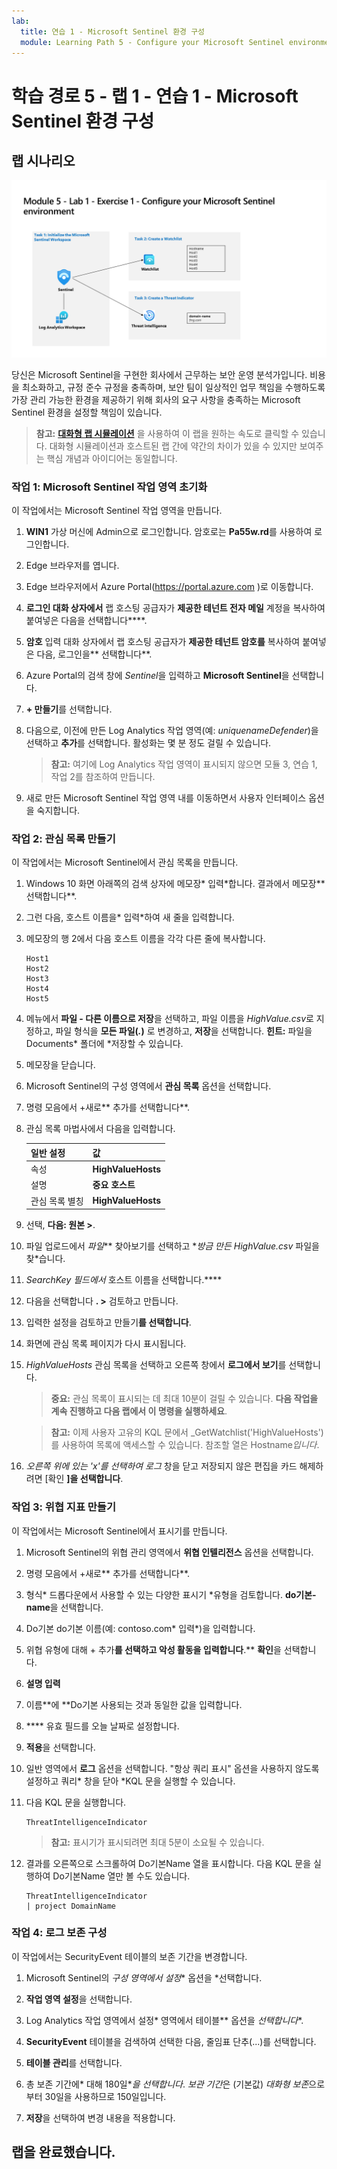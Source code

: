 ```yaml
---
lab:
  title: 연습 1 - Microsoft Sentinel 환경 구성
  module: Learning Path 5 - Configure your Microsoft Sentinel environment
---
```


# 학습 경로 5 - 랩 1 - 연습 1 - Microsoft Sentinel 환경 구성

## 랩 시나리오

![랩 개요입니다.](../Media/SC-200-Lab_Diagrams_Mod5_L1_Ex1.png)

당신은 Microsoft Sentinel을 구현한 회사에서 근무하는 보안 운영 분석가입니다. 비용을 최소화하고, 규정 준수 규정을 충족하며, 보안 팀이 일상적인 업무 책임을 수행하도록 가장 관리 가능한 환경을 제공하기 위해 회사의 요구 사항을 충족하는 Microsoft Sentinel 환경을 설정할 책임이 있습니다.

>**참고:** **[대화형 랩 시뮬레이션](https://mslabs.cloudguides.com/guides/SC-200%20Lab%20Simulation%20-%20Configure%20your%20Microsoft%20Sentinel%20environment)** 을 사용하여 이 랩을 원하는 속도로 클릭할 수 있습니다. 대화형 시뮬레이션과 호스트된 랩 간에 약간의 차이가 있을 수 있지만 보여주는 핵심 개념과 아이디어는 동일합니다. 


### 작업 1: Microsoft Sentinel 작업 영역 초기화

이 작업에서는 Microsoft Sentinel 작업 영역을 만듭니다.

1. **WIN1** 가상 머신에 Admin으로 로그인합니다. 암호로는 **Pa55w.rd**를 사용하여 로그인합니다.  

1. Edge 브라우저를 엽니다.

1. Edge 브라우저에서 Azure Portal(https://portal.azure.com )로 이동합니다.

1. **로그인 대화 상자에서** 랩 호스팅 공급자가 **제공한 테넌트 전자 메일** 계정을 복사하여 붙여넣은 다음을 선택합니다****.

1. **암호** 입력 대화 상자에서 랩 호스팅 공급자가 **제공한 테넌트 암호를** 복사하여 붙여넣은 다음, 로그인을** 선택합니다**.

1. Azure Portal의 검색 창에 *Sentinel*을 입력하고 **Microsoft Sentinel**을 선택합니다.

1. **+ 만들기**를 선택합니다.

1. 다음으로, 이전에 만든 Log Analytics 작업 영역(예: *uniquenameDefender*)을 선택하고 **추가**를 선택합니다. 활성화는 몇 분 정도 걸릴 수 있습니다.

    >**참고:** 여기에 Log Analytics 작업 영역이 표시되지 않으면 모듈 3, 연습 1, 작업 2를 참조하여 만듭니다.

1. 새로 만든 Microsoft Sentinel 작업 영역 내를 이동하면서 사용자 인터페이스 옵션을 숙지합니다.


### 작업 2: 관심 목록 만들기

이 작업에서는 Microsoft Sentinel에서 관심 목록을 만듭니다.

1. Windows 10 화면 아래쪽의 검색 상자에 메모장* 입력*합니다. 결과에서 메모장** 선택합니다**.

1. 그런 다음, 호스트 이름을* 입력*하여 새 줄을 입력합니다.

1. 메모장의 행 2에서 다음 호스트 이름을 각각 다른 줄에 복사합니다.

    ```Notepad
    Host1
    Host2
    Host3
    Host4
    Host5
    ```

1. 메뉴에서 **파일 - 다른 이름으로 저장**을 선택하고, 파일 이름을 *HighValue.csv*로 지정하고, 파일 형식을 **모든 파일(*.*)** 로 변경하고, **저장**을 선택합니다. **힌트:** 파일을 Documents* 폴더에 *저장할 수 있습니다.

1. 메모장을 닫습니다.

1. Microsoft Sentinel의 구성 영역에서 **관심 목록** 옵션을 선택합니다.

1. 명령 모음에서 +새로** 추가를 선택합니다**.

1. 관심 목록 마법사에서 다음을 입력합니다.

    |일반 설정|값|
    |---|---|
    |속성|**HighValueHosts**|
    |설명|**중요 호스트**|
    |관심 목록 별칭|**HighValueHosts**|

1. 선택, **다음: 원본 >**.

1. 파일 업로드에서 *파일*** 찾아보기를 선택하고 **방금 만든 HighValue.csv* 파일을 찾*습니다.

1. *SearchKey 필드에서* 호스트 이름을 선택합니다.****

1. 다음을 선택합니다 **. >** 검토하고 만듭니다.

1. 입력한 설정을 검토하고 만들기**를 선택합니다**.

1. 화면에 관심 목록 페이지가 다시 표시됩니다.

1. *HighValueHosts* 관심 목록을 선택하고 오른쪽 창에서 **로그에서 보기**를 선택합니다.

    >**중요:** 관심 목록이 표시되는 데 최대 10분이 걸릴 수 있습니다. **다음 작업을 계속 진행하고 다음 랩에서 이 명령을 실행하세요**.
    
    >**참고:** 이제 사용자 고유의 KQL 문에서 _GetWatchlist('HighValueHosts')를 사용하여 목록에 액세스할 수 있습니다. 참조할 열은 Hostname*입니다*.

1. *오른쪽 위에 있는 'x'를 선택하여 로그* 창을 닫고 저장되지 않은 편집을 카드 해제하려면 [확인 **]을 선택합니다**.


### 작업 3: 위협 지표 만들기

이 작업에서는 Microsoft Sentinel에서 표시기를 만듭니다.

1. Microsoft Sentinel의 위협 관리 영역에서 **위협 인텔리전스** 옵션을 선택합니다.

1. 명령 모음에서 +새로** 추가를 선택합니다**.

1. 형식* 드롭다운에서 사용할 수 있는 다양한 표시기 *유형을 검토합니다. **do기본-name**을 선택합니다. 

1. Do기본 do기본 이름(예: contoso.com* 입력*)을 입력합니다.

1. 위협 유형에 대해 + 추가**를 선택하고 **악성 활동을 입력**합니다**.** **확인**을 선택합니다.

1. **설명 입력**

1. 이름**에 **Do기본 사용되는 것과 동일한 값을 입력합니다.

1. **** 유효 필드를 오늘 날짜로 설정합니다.

1. **적용**을 선택합니다.

1. 일반 영역에서 **로그** 옵션을 선택합니다. "항상 쿼리 표시" 옵션을 사용하지 않도록 설정하고 쿼리* 창을 닫아 *KQL 문을 실행할 수 있습니다.

1. 다음 KQL 문을 실행합니다.

    ```KQL
    ThreatIntelligenceIndicator
    ```

    >**참고:** 표시기가 표시되려면 최대 5분이 소요될 수 있습니다.

1. 결과를 오른쪽으로 스크롤하여 Do기본Name 열을 표시합니다. 다음 KQL 문을 실행하여 Do기본Name 열만 볼 수도 있습니다. 

    ```KQL
    ThreatIntelligenceIndicator 
    | project DomainName
    ```


### 작업 4: 로그 보존 구성

이 작업에서는 SecurityEvent 테이블의 보존 기간을 변경합니다.

1. Microsoft Sentinel의 **구성* 영역에서 설정** 옵션을 *선택합니다.

1. **작업 영역 설정**을 선택합니다.

1. Log Analytics 작업 영역에서 설정* 영역에서 테이블** 옵션을 *선택합니다**.

1. **SecurityEvent** 테이블을 검색하여 선택한 다음, 줄임표 단추(...)를 선택합니다.

1. **테이블 관리**를 선택합니다.

1. 총 보존 기간에* 대해 180일**을 *선택합니다**. *보관 기간*은 (기본값) *대화형 보존*으로부터 30일을 사용하므로 150일입니다.

1. **저장**을 선택하여 변경 내용을 적용합니다.


## 랩을 완료했습니다.
